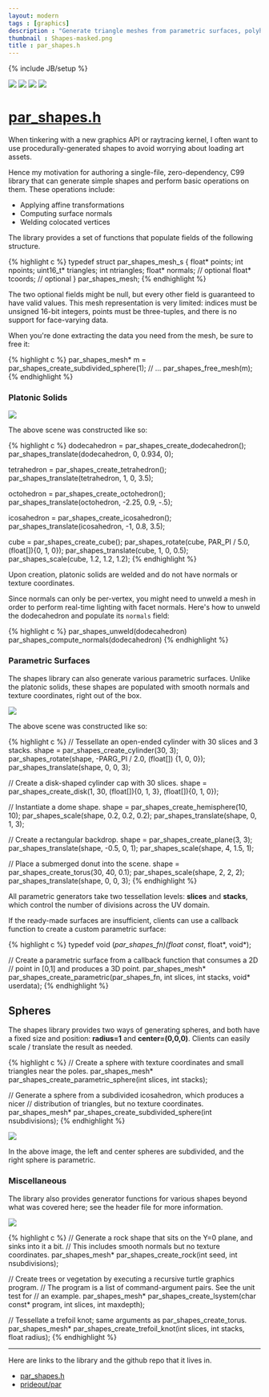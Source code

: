 ```yaml
---
layout: modern
tags : [graphics]
description : "Generate triangle meshes from parametric surfaces, polyhedra, and L-systems."
thumbnail : Shapes-masked.png
title : par_shapes.h
---
```

{% include JB/setup %}

<div class="triptych">
<img src="{{ ASSET_PATH }}/figures/platonic800.png">
<img src="{{ ASSET_PATH }}/figures/parametric800.png">
<img src="{{ ASSET_PATH }}/figures/sphere800.png" >
<img src="{{ ASSET_PATH }}/figures/misc800.png">
</div>

# [par_shapes.h](https://github.com/prideout/par/blob/master/par_shapes.h)

When tinkering with a new graphics API or raytracing kernel, I often want to use procedurally-generated shapes to avoid worrying about loading art assets.

Hence my motivation for authoring a single-file, zero-dependency, C99 library that can generate simple shapes and perform basic operations on them.  These operations include:

- Applying affine transformations
- Computing surface normals
- Welding colocated vertices

The library provides a set of functions that populate fields of the following structure.

{% highlight c %}
typedef struct par_shapes_mesh_s {
    float* points;
    int npoints;
    uint16_t* triangles;
    int ntriangles;
    float* normals; // optional
    float* tcoords; // optional
} par_shapes_mesh;
{% endhighlight %}

The two optional fields might be null, but every other field is guaranteed to have valid values.  This mesh representation is very limited: indices must be unsigned 16-bit integers, points must be three-tuples, and there is no support for face-varying data.

When you're done extracting the data you need from the mesh, be sure to free it:

{% highlight c %}
par_shapes_mesh* m = par_shapes_create_subdivided_sphere(1);
// ...
par_shapes_free_mesh(m);
{% endhighlight %}

### Platonic Solids

<img src="{{ ASSET_PATH }}/figures/platonic800.png" class="figure nice-image">

The above scene was constructed like so:

{% highlight c %}
dodecahedron = par_shapes_create_dodecahedron();
par_shapes_translate(dodecahedron, 0, 0.934, 0);

tetrahedron = par_shapes_create_tetrahedron();
par_shapes_translate(tetrahedron, 1, 0, 3.5);

octohedron = par_shapes_create_octohedron();
par_shapes_translate(octohedron, -2.25, 0.9, -.5);

icosahedron = par_shapes_create_icosahedron();
par_shapes_translate(icosahedron, -1, 0.8, 3.5);

cube = par_shapes_create_cube();
par_shapes_rotate(cube, PAR_PI / 5.0, (float[]){0, 1, 0});
par_shapes_translate(cube, 1, 0, 0.5);
par_shapes_scale(cube, 1.2, 1.2, 1.2);
{% endhighlight %}

Upon creation, platonic solids are welded and do not have normals or texture coordinates.

Since normals can only be per-vertex, you might need to unweld a mesh in order to perform real-time lighting with facet normals.  Here's how to unweld the dodecahedron and populate its `normals` field:

{% highlight c %}
par_shapes_unweld(dodecahedron)
par_shapes_compute_normals(dodecahedron)
{% endhighlight %}

### Parametric Surfaces

The shapes library can also generate various parametric surfaces.  Unlike the platonic solids, these shapes are populated with smooth normals and texture coordinates, right out of the box.

<img src="{{ ASSET_PATH }}/figures/parametric800.png" class="figure nice-image">

The above scene was constructed like so:

{% highlight c %}
// Tessellate an open-ended cylinder with 30 slices and 3 stacks.
shape = par_shapes_create_cylinder(30, 3);
par_shapes_rotate(shape, -PARG_PI / 2.0, (float[]) {1, 0, 0});
par_shapes_translate(shape, 0, 0, 3);

// Create a disk-shaped cylinder cap with 30 slices.
shape = par_shapes_create_disk(1, 30, (float[]){0, 1, 3},
    (float[]){0, 1, 0});

// Instantiate a dome shape.
shape = par_shapes_create_hemisphere(10, 10);
par_shapes_scale(shape, 0.2, 0.2, 0.2);
par_shapes_translate(shape, 0, 1, 3);

// Create a rectangular backdrop.
shape = par_shapes_create_plane(3, 3);
par_shapes_translate(shape, -0.5, 0, 1);
par_shapes_scale(shape, 4, 1.5, 1);

// Place a submerged donut into the scene.
shape = par_shapes_create_torus(30, 40, 0.1);
par_shapes_scale(shape, 2, 2, 2);
par_shapes_translate(shape, 0, 0, 3);
{% endhighlight %}

All parametric generators take two tessellation levels: **slices** and **stacks**, which control the number of divisions across the UV domain.

If the ready-made surfaces are insufficient, clients can use a callback function to create a custom parametric surface:

{% highlight c %}
typedef void (*par_shapes_fn)(float const*, float*, void*);

// Create a parametric surface from a callback function that consumes a 2D
// point in [0,1] and produces a 3D point.
par_shapes_mesh* par_shapes_create_parametric(par_shapes_fn, int slices,
    int stacks, void* userdata);
{% endhighlight %}

## Spheres

The shapes library provides two ways of generating spheres, and both have a fixed size and position: **radius=1** and **center=(0,0,0)**.  Clients can easily scale / translate the result as needed.

{% highlight c %}
// Create a sphere with texture coordinates and small triangles near the poles.
par_shapes_mesh* par_shapes_create_parametric_sphere(int slices, int stacks);

// Generate a sphere from a subdivided icosahedron, which produces a nicer
// distribution of triangles, but no texture coordinates.
par_shapes_mesh* par_shapes_create_subdivided_sphere(int nsubdivisions);
{% endhighlight %}

<img src="{{ ASSET_PATH }}/figures/sphere800.png" class="figure nice-image">

In the above image, the left and center spheres are subdivided, and the right sphere is parametric.

### Miscellaneous

The library also provides generator functions for various shapes beyond what was covered here; see the header file for more information.

<img src="{{ ASSET_PATH }}/figures/misc800.png" class="figure nice-image">

{% highlight c %}
// Generate a rock shape that sits on the Y=0 plane, and sinks into it a bit.
// This includes smooth normals but no texture coordinates.
par_shapes_mesh* par_shapes_create_rock(int seed, int nsubdivisions);

// Create trees or vegetation by executing a recursive turtle graphics program.
// The program is a list of command-argument pairs.  See the unit test for
// an example.
par_shapes_mesh* par_shapes_create_lsystem(char const* program, int slices,
    int maxdepth);

// Tessellate a trefoil knot; same arguments as par_shapes_create_torus.
par_shapes_mesh* par_shapes_create_trefoil_knot(int slices, int stacks,
    float radius);
{% endhighlight %}

<hr>

Here are links to the library and the github repo that it lives in.

- [par_shapes.h](https://github.com/prideout/par/blob/master/par_shapes.h)
- [prideout/par](https://github.com/prideout/par)
